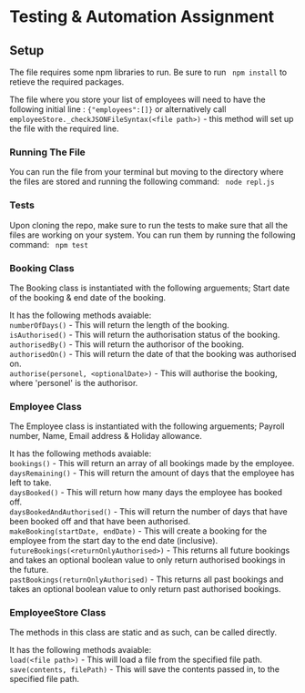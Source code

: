 # Testing & Automation Assignment

## Setup

The file requires some npm libraries to run. Be sure to run ``` npm install``` to retieve the required packages.

The file where you store your list of employees will need to have the following initial line : ``` {"employees":[]} ``` or alternatively call ``` employeeStore._checkJSONFileSyntax(<file path>)``` - this method will set up the file with the required line.

### Running The File
You can run the file from your terminal but moving to the directory where the files are stored and running the following command: ``` node repl.js```

### Tests
Upon cloning the repo, make sure to run the tests to make sure that all the files are working on your system. You can run them by running the following command: ``` npm test```

### Booking Class
The Booking class is instantiated with the following arguements; Start date of the booking & end date of the booking.  
  
It has the following methods avaiable:  
```numberOfDays()``` - This will return the length of the booking.  
```isAuthorised()``` - This will return the authorisation status of the booking.  
```authorisedBy()``` - This will return the authorisor of the booking.  
```authorisedOn()``` - This will return the date of that the booking was authorised on.  
```authorise(personel, <optionalDate>)``` - This will authorise the booking, where 'personel' is the authorisor.  
  

### Employee Class  
The Employee class is instantiated with the following arguements; Payroll number, Name, Email address & Holiday allowance.  
  
It has the following methods avaiable:  
```bookings()``` - This will return an array of all bookings made by the employee.  
```daysRemaining()``` - This will return the amount of days that the employee has left to take.  
```daysBooked()``` - This will return how many days the employee has booked off.  
```daysBookedAndAuthorised()``` - This will return the number of days that have been booked off and that have been authorised.  
```makeBooking(startDate, endDate)``` - This will create a booking for the employee from the start day to the end date (inclusive).  
```futureBookings(<returnOnlyAuthorised>)``` - This returns all future bookings and takes an optional boolean value to only return authorised bookings in the future.   
```pastBookings(returnOnlyAuthorised)``` - This returns all past bookings and takes an optional boolean value to only return past authorised bookings.   
  
### EmployeeStore Class
The methods in this class are static and as such, can be called directly.  
  
It has the following methods avaiable:  
```load(<file path>)``` - This will load a file from the specified file path.  
```save(contents, filePath)``` - This will save the contents passed in, to the specified file path.  